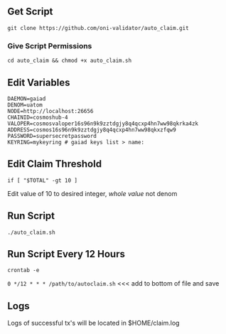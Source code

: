 ## Get Script
`git clone https://github.com/oni-validator/auto_claim.git`
### Give Script Permissions
`cd auto_claim && chmod +x auto_claim.sh`
## Edit Variables 
```
DAEMON=gaiad
DENOM=uatom
NODE=http://localhost:26656
CHAINID=cosmoshub-4
VALOPER=cosmosvaloper16s96n9k9zztdgjy8q4qcxp4hn7ww98qkrka4zk
ADDRESS=cosmos16s96n9k9zztdgjy8q4qcxp4hn7ww98qkxzfqw9
PASSWORD=supersecretpassword
KEYRING=mykeyring # gaiad keys list > name:
```
## Edit Claim Threshold 
`if [ "$TOTAL" -gt 10 ]` 

Edit value of 10 to desired integer, *whole value* not denom

## Run Script
`./auto_claim.sh`

## Run Script Every 12 Hours
`crontab -e`

`0 */12 * * * /path/to/autoclaim.sh`  <<< add to bottom of file and save

## Logs
Logs of successful tx's will be located in $HOME/claim.log
